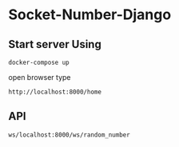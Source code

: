 # Socket-Number-Django

## Start server Using 

<code>docker-compose up</code> 

open browser type

<code>http://localhost:8000/home</code>

## API 

<code>ws/localhost:8000/ws/random_number</code>
